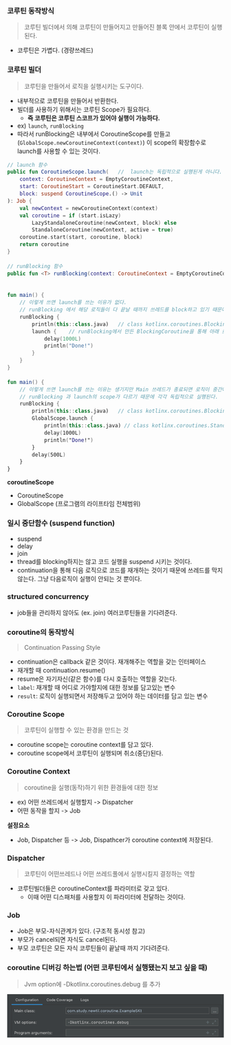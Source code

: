 ### 코루틴 동작방식

> 코루틴 빌더에서 의해 코루틴이 만들어지고 만들어진 블록 안에서 코루틴이 실행된다.

- 코루틴은 가볍다. (경량쓰레드)

### 코루틴 빌더

> 코루틴을 만들어서 로직을 실행시키는 도구이다.

- 내부적으로 코루틴을 만들어서 반환한다.
- 빌더를 사용하기 위해서는 코루틴 Scope가 필요하다.
    - **즉 코루틴은 코루틴 스코프가 있어야 실행이 가능하다.**
- ex) `launch`, `runBlocking`
- 따라서 runBlocking은 내부에서 CoroutineScope를 만들고 (`GlobalScope.newCoroutineContext(context)`) 이 scope의 확장함수로 launch를 사용할 수 있는
  것이다.

```kotlin
// launch 함수
public fun CoroutineScope.launch(   //  launch는 독립적으로 실행된게 아니다. scope의 함수이기 때문에 scope가 꼭 있어야 한다.
    context: CoroutineContext = EmptyCoroutineContext,
    start: CoroutineStart = CoroutineStart.DEFAULT,
    block: suspend CoroutineScope.() -> Unit
): Job {
    val newContext = newCoroutineContext(context)
    val coroutine = if (start.isLazy)
        LazyStandaloneCoroutine(newContext, block) else
        StandaloneCoroutine(newContext, active = true)
    coroutine.start(start, coroutine, block)
    return coroutine
}

// runBlocking 함수
public fun <T> runBlocking(context: CoroutineContext = EmptyCoroutineContext, block: suspend CoroutineScope.() -> T): T


fun main() {
    // 이렇게 쓰면 launch를 쓰는 이유가 없다.
    // runBlocking 에서 해당 로직들이 다 끝날 때까지 쓰레드를 block하고 있기 때문에 동기와 다를바가 없다.
    runBlocking {
        println(this::class.java)   // class kotlinx.coroutines.BlockingCoroutine
        launch {    // runBlocking에서 만든 BlockingCoroutine을 통해 아래 로직이 실행된다. BlockingCoroutine 은 CoroutineScope를 상속받은 친구다.
            delay(1000L)
            println("Done!")
        }
    }
}

fun main() {
    // 이렇게 쓰면 launch를 쓰는 이유는 생기지만 Main 쓰레드가 종료되면 로직이 중간에 끊기게 된다.
    // runBlocking 과 launch의 scope가 다르기 때문에 각각 독립적으로 실행된다.
    runBlocking {
        println(this::class.java)   // class kotlinx.coroutines.BlockingCoroutine
        GlobalScope.launch {
            println(this::class.java) // class kotlinx.coroutines.StandaloneCoroutine
            delay(1000L)
            println("Done!")
        }
        delay(500L)
    }
}


```

**coroutineScope**

- CoroutineScope
- GlobalScope (프로그램의 라이프타임 전체범위)

### 일시 중단함수 (suspend function)
- suspend
- delay
- join
- thread를 blocking하지는 않고 코드 실행을 suspend 시키는 것이다.
- continuation을 통해 다음 로직으로 코드를 재개하는 것이기 때문에 쓰레드를 막지 않는다. 그냥 다음로직이 실행이 안되는 것 뿐이다. 

### structured concurrency

- job들을 관리하지 않아도 (ex. join) 여러코루틴들을 기다려준다.

### coroutine의 동작방식

> Continuation Passing Style

- continuation은 callback 같은 것이다. 재개해주는 역할을 갖는 인터페이스
- 재개할 때 continuation.resume()
- resume은 자기자신(같은 함수)를 다시 호출하는 역할을 갖는다.
- `label`: 재개할 때 어디로 가야할지에 대한 정보를 담고있는 변수
- `result`: 로직이 실행되면서 저장해두고 있어야 하는 데이터를 담고 있는 변수

### Coroutine Scope

> 코루틴이 실행할 수 있는 환경을 만드는 것

- coroutine scope는 coroutine context를 담고 있다.
- coroutine scope에서 코루틴이 실행되며 취소(중단)된다.

### Coroutine Context

> coroutine을 실행(동작)하기 위한 환경들에 대한 정보

- ex) 어떤 쓰레드에서 실행할지 -> Dispatcher
- 어떤 동작을 할지 -> Job

**설정요소**

- Job, Dispatcher 등 -> Job, Dispathcer가 coroutine context에 저장된다.

### Dispatcher

> 코루틴이 어떤쓰레드나 어떤 쓰레드풀에서 실행시킬지 결정하는 역할

- 코루틴빌더들은 coroutineContext를 파라미터로 갖고 있다.
    - 이때 어떤 디스패처를 사용할지 이 파라미터에 전달하는 것이다.

### Job

- Job은 부모-자식관계가 있다. (구조적 동시성 참고)
- 부모가 cancel되면 자식도 cancel된다.
- 부모 코루틴은 모든 자식 코루틴들이 끝날때 까지 기다려준다.

### coroutine 디버깅 하는법 (어떤 코루틴에서 실행됐는지 보고 싶을 때)

> Jvm option에 -Dkotlinx.coroutines.debug 를 추가

![img.png](coroutine_debug_option.png)